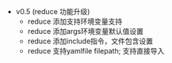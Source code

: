 - v0.5 (reduce 功能升级)
    + reduce 添加支持环境变量支持
    + reduce 添加args环境变量默认值设置
    + reduce 添加include指令，文件包含设置
    + reduce 支持yamlfile filepath; 支持直接导入
    
